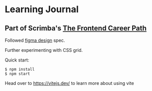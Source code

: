 # Learning Journal


## Part of Scrimba's [The Frontend Career Path](https://scrimba.com/learn/frontend)

Followed [figma design](https://www.figma.com/file/hE5klIn1AEQ9XWZWmurs7y/Learning-Journal-Blog) spec.

Further experimenting with CSS grid.

Quick start:

```
$ npm install
$ npm start
````

Head over to https://vitejs.dev/ to learn more about using vite
